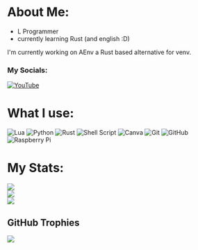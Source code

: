 # About Me:
- L Programmer
- currently learning Rust (and english :D)

I'm currently working on AEnv a Rust based alternative for venv.

### My Socials:
[![YouTube](https://img.shields.io/badge/YouTube-%23FF0000.svg?logo=YouTube&logoColor=white)](https://youtube.com/@DDavid701)


# What I use:
![Lua](https://img.shields.io/badge/lua-%232C2D72.svg?style=for-the-badge&logo=lua&logoColor=white) ![Python](https://img.shields.io/badge/python-3670A0?style=for-the-badge&logo=python&logoColor=ffdd54) ![Rust](https://img.shields.io/badge/rust-%23000000.svg?style=for-the-badge&logo=rust&logoColor=white) ![Shell Script](https://img.shields.io/badge/shell_script-%23121011.svg?style=for-the-badge&logo=gnu-bash&logoColor=white) ![Canva](https://img.shields.io/badge/Canva-%2300C4CC.svg?style=for-the-badge&logo=Canva&logoColor=white) ![Git](https://img.shields.io/badge/git-%23F05033.svg?style=for-the-badge&logo=git&logoColor=white) ![GitHub](https://img.shields.io/badge/github-%23121011.svg?style=for-the-badge&logo=github&logoColor=white) ![Raspberry Pi](https://img.shields.io/badge/-RaspberryPi-C51A4A?style=for-the-badge&logo=Raspberry-Pi)

# My Stats:
![](https://github-readme-stats.vercel.app/api?username=DDavid701&theme=transparent&hide_border=true&include_all_commits=true&count_private=false)<br/>
![](https://github-readme-streak-stats.herokuapp.com/?user=DDavid701&theme=transparent&hide_border=true)<br/>
![](https://github-readme-stats.vercel.app/api/top-langs/?username=DDavid701&theme=transparent&hide_border=true&include_all_commits=true&count_private=false&layout=compact)

## GitHub Trophies
![](https://github-profile-trophy.vercel.app/?username=DDavid701&theme=tokyonight&no-frame=true&no-bg=true&margin-w=4)
